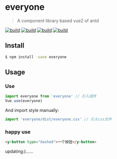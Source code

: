 # everyone

> A component library based vue2 of antd

[![build](https://img.shields.io/wercker/ci/wercker/docs.svg?style=flat-square)](https://www.npmjs.com/package/everyone)
[![build](https://img.shields.io/badge/npm-v1.2.2-blue.svg?style=flat-square)](https://www.npmjs.com/package/everyone)
[![build](https://img.shields.io/badge/Vue-2.0-blue.svg?style=flat-square)](https://www.npmjs.com/package/everyone)
[![build](https://img.shields.io/npm/l/express.svg?style=flat-square)](https://www.npmjs.com/package/everyone)

## Install

```bash
$ npm install -save everyone
```

## Usage

### Use

```js
import everyone from 'everyone'	// 引入组件
Vue.use(everyone)
```
And import style manually:

```js
import 'everyone/dist/everyone.css'	// 引入css文件
```
### happy use

```html
<y-button type="dashed">一个按钮</y-button>
```

updating:)......
